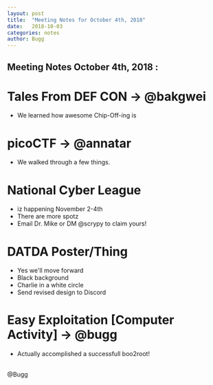 ```yaml
---
layout: post
title:  "Meeting Notes for October 4th, 2018"
date:   2018-10-03
categories: notes
author: Bugg
---
```

## Meeting Notes October 4th, 2018 :

# Tales From DEF CON -> @bakgwei
- We learned how awesome Chip-Off-ing is

# picoCTF -> @annatar
- We walked through a few things. 

# National Cyber League
- iz happening November 2-4th
- There are more spotz
- Email Dr. Mike or DM @scrypy to claim yours!

# DATDA Poster/Thing
- Yes we'll move forward
- Black background
- Charlie in a white circle
- Send revised design to Discord

# Easy Exploitation [Computer Activity] -> @bugg
- Actually accomplished a successfull boo2root!

<br>
@Bugg
